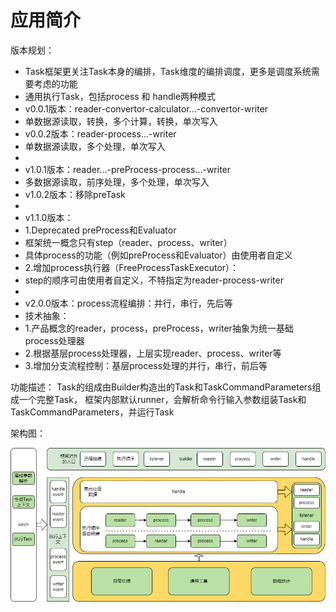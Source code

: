 # 应用简介

版本规划：

* Task框架更关注Task本身的编排，Task维度的编排调度，更多是调度系统需要考虑的功能
* 通用执行Task，包括process 和 handle两种模式<br/>
* v0.0.1版本：reader-convertor-calculator...-convertor-writer<br/>
* 单数据源读取，转换，多个计算，转换，单次写入<br/>
* v0.0.2版本：reader-process...-writer<br/>
* 单数据源读取，多个处理，单次写入<br/>
*
* v1.0.1版本：reader...-preProcess-process...-writer<br/>
* 多数据源读取，前序处理，多个处理，单次写入<br/>
* v1.0.2版本：移除preTask
*
* v1.1.0版本：
* 1.Deprecated preProcess和Evaluator
* 框架统一概念只有step（reader、process、writer）
* 具体process的功能（例如preProcess和Evaluator）由使用者自定义
* 2.增加process执行器（FreeProcessTaskExecutor）：
* step的顺序可由使用者自定义，不特指定为reader-process-writer
*
* v2.0.0版本：process流程编排：并行，串行，先后等
* 技术抽象：
* 1.产品概念的reader，process，preProcess，writer抽象为统一基础process处理器
* 2.根据基层process处理器，上层实现reader、process、writer等
* 3.增加分支流程控制：基层process处理的并行，串行，前后等

功能描述： Task的组成由Builder构造出的Task和TaskCommandParameters组成一个完整Task，
框架内部默认runner，会解析命令行输入参数组装Task和TaskCommandParameters，并运行Task

架构图：

![](src/main/resources/img/架构图.png)